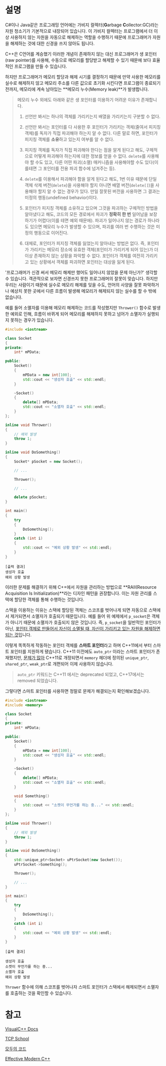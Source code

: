 # 설명

C#이나 Java같은 프로그래밍 언어에는 가비지 컬렉터(**G**arbage **C**ollector:GC)라는 자원 청소기가 기본적으로 내장되어 있습니다. 이 가비지 컬렉터는 프로그램에서 더 이상 사용하지 않는 자원을 자동으로 해제하는 역할을 수행하기 때문에 프로그래머가 자원을 해제하는 것에 대한 신경을 쓰지 않아도 됩니다.

C++은 C언어를 계승했기 이러한 개념이 존재하지 않는 대신 프로그래머가 생 포인터(raw pointer)를 사용해, 수동으로 메모리를 할당받고 해제할 수 있기 때문에 보다 효율적인 프로그램을 만들 수 있습니다.

하지만 프로그래머가 메모리 할당과 해제 시기를 결정하기 때문에 만약 사용한 메모리를 실수로 해제하지 않고 메모리 주소를 다른 값으로 초기화 시킨다면 프로그램이 종료되기 전까지, 메모리에 계속 남아있는 **메모리 누수(Memory leak)**가 발생합니다.

> 메모리 누수 외에도 아래와 같은 생 포인터를 이용하기 어려운 이유가 존재합니다.
> 
> 1. 선언만 봐서는 하나의 객체를 가리키는지 배열을 가리키는지 구분할 수 없다.
> 
> 2. 선언만 봐서는 포인터를 다 사용한 후 포인터가 가리키는 객체(줄여서 피지칭 객체)를 독자가 직접 파괴해야 하는지 알 수 없다. 다른 말로 하면, 포인터가 피지칭 객체를 **소유**하고 있는지 여부를 알 수  없다.
> 
> 3. 피지칭 객체를 독자가 직접 파괴해야 한다는 점을 알게 된다고 해도, 구체적으로 어떻게 파괴해야 하는지에 대한 정보를 얻을 수 없다. `delete`를 사용해야 할 수도 있고, 다른 어떤 파괴(소멸) 매커니즘을 사용해야할 수도 있다(이를테면 그 포인터를 전용 파괴 함수에 넘겨주는 등).
> 
> 4. `delete`를 이용해서 파괴해야 함을 알게 된다고 해도, 1번 이유 때문에 단일 객체 삭제 버전(`delete`)을 사용해야 할지 아니면 배열 버전(`delete[]`)을 사용해야 할지 알 수 없는 경우가 있다. 만일 잘못된 버전을 사용하면 그 결과는 미정의 행동(undefined behavior)이다.
> 
> 5. 포인터가 피지칭 객체를 소유하고 있으며 그것을 파괴하는 구체적인 방법을 알아냈다고 해도, 코드의 모든 경로에서 파괴가 **정확히 한 번** 일어남을 보장하기가 어렵다(이를 테면 예외 때문에). 파괴가 일어나지 않는 경로가 하나라도 있으면 메모리 누수가 발생할 수 있으며, 파괴를 여러 번 수행하는 것은 미정의 행동으로 이어진다.
> 
> 6. 대체로, 포인터가 피지칭 객체를 잃었는지 알아내는 방법은 없다. 즉, 포인터가 가리키는 메모리 장소에 유효한 객체(포인터가 가리키게 되어 있는)가 더 이상 존재하지 않는 상황을 파악할 수 없다. 포인터가 객체를 여전히 가리키고 있는 상황에서 객체를 파괴하면 포인터는 대상을 잃게 된다.

'프로그래머가 신경 써서 메모리 해제만 했어도 일어나지 않았을 문제 아닌가?' 생각할 수 있습니다. 객관적으로 보자면 신경쓰지 못한 프로그래머의 잘못이 맞습니다. 하지만 우리는 사람이기 때문에 실수로 메모리 해제를 잊을 수도, 언어의 사양을 잘못 파악하거나 예상치 못한 곳에서 다른 흐름이 발생해 메모리가 해제되지 않는 실수를 할 수 밖에 없습니다.

예를 들어 소멸자를 이용해 메모리 해제하는 코드를 작성했지만 `Thrower()` 함수로 발생한 예외로 인해, 흐름이 바뀌게 되어 메모리를 해제하지 못하고 넘어가 소멸자가 실행되지 못하는 경우가 있습니다.

```cpp
#include <iostream>

class Socket
{
private:
	int* mPData;

public:
	Socket()
	{
		mPData = new int[100];
		std::cout << "생성자 호출" << std::endl;
	}

	~Socket()
	{
		delete[] mPData;
		std::cout << "소멸자 호출" << std::endl;
	}
};

inline void Thrower()
{
	// 예외 발생
	throw 1;
}

inline void DoSomething()
{
	Socket* pSocket = new Socket();

	// ...

	Thrower();

	// ...

	delete pSocket;
}

int main()
{
	try
	{
		DoSomething();
	}
	catch (int i)
	{
		std::cout << "예외 상황 발생" << std::endl;
	}
}
```

```
[출력 결과]
생성자 호출
예외 상황 발생
```

이러한 문제를 해결하기 위해 C++에서 자원을 관리하는 방법으로 **RAII(Resource Acquisition Is Initialization)**라는 디자인 패턴을 권장합니다. 이는 자원 관리를 스택에 할당한 객체를 통해 수행하는 것입니다.

스택을 이용하는 이유는 스택에 할당된 객체는 스코프를 벗어나게 되면 자동으로 스택에서 제거되면서 소멸자가 호출되기 때문입니다. 예를 들어 위 예제에서 `p_socket`은 객체가 아니기 때문에 소멸자가 호출되지 않은 것입니다. 즉, `p_socket`을 일반적인 포인터가 아닌, <u>포인터 객체로 만들어서 자신이 소멸될 때, 자신이 가리키고 있는 자원을 해제하면 되는 것</u>입니다.

이렇게 똑똑하게 작동하는 포인터 객체를 **스마트 포인터**라고 하며 C++11에서 부터 스마트 포인터를 지원하게 됐습니다. C++11 이전에도 `auto_ptr` 이라는 스마트 포인터가 존재했지만, [문제가 많아](https://stackoverflow.com/questions/3697686/why-is-auto-ptr-being-deprecated) C++11로 개정되면서 `memory` 헤더에 정의된 `unique_ptr`, `shared_ptr`, `weak_ptr`로 개편되어 이제 사용하지 않습니다.

> `auto_ptr` 키워드는 C++11 에서는 deprecated 되었고, C++17에서는 removed 되었습니다.

그렇다면 스마트 포인터를 사용하면 정말로 문제가 해결되는지 확인해보겠습니다.

```cpp
#include <iostream>
#include <memory>

class Socket
{
private:
	int* mPData;

public:
	Socket()
	{
		mPData = new int[100];
		std::cout << "생성자 호출" << std::endl;
	}

	~Socket()
	{
		delete[] mPData;
		std::cout << "소멸자 호출" << std::endl;
	}

	void Something()
	{
		std::cout << "소켓이 무언가를 하는 중..." << std::endl;
	}
};

inline void Thrower()
{
	// 예외 발생
	throw 1;
}

inline void DoSomething()
{
	std::unique_ptr<Socket> uPtrSocket(new Socket());
	uPtrSocket->Something();

	Thrower();

	// ...
}

int main()
{
	try
	{
		DoSomething();
	}
	catch (int i)
	{
		std::cout << "예외 상황 발생" << std::endl;
	}
}
```

```plaintext
[출력 결과]

생성자 호출
소켓이 무언가를 하는 중...
소멸자 호출
예외 상황 발생
```

`Thrower` 함수에 의해 스코프를 벗어나자 스마트 포인터가 스택에서 해제되면서 소멸자를 호출하는 것을 확인할 수 있습니다.

# 참고

[VisualC++ Docs](https://learn.microsoft.com/ko-kr/cpp/cpp/smart-pointers-modern-cpp?view=msvc-170)

[TCP School](https://www.tcpschool.com/cpp/cpp_template_smartPointer)

[모두의 코드](https://modoocode.com/229)

[Effective Modern C++](https://ebook.insightbook.co.kr/book/117)